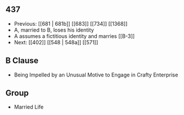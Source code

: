 ## 437
- Previous: [[681 | 681b]] [[683]] [[734]] [[1368]] 
- A, married to B, loses his identity
- A assumes a fictitious identity and marries [[B-3]]
- Next: [[402]] [[548 | 548a]] [[571]] 

## B Clause
- Being Impelled by an Unusual Motive to Engage in Crafty Enterprise

## Group
- Married Life

